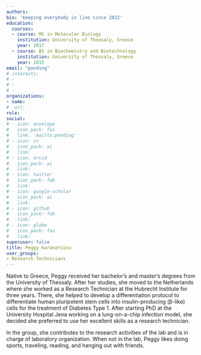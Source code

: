 ```yaml
---
authors:
bio: 'Keeping everybody in line since 2022'
education:
  courses:
  - course: MS in Molecular Biology
    institution: University of Thessaly, Greece
    year: 2017
  - course: BS in Biochemistry and Biotechnology
    institution: University of Thessaly, Greece
    year: 2015
email: "pending"
# interests:
# - 
# - 
# - 
organizations:
- name:
#  url:
role: 
social:
# - icon: envelope
#   icon_pack: fas
#   link: 'mailto:pending'
# - icon: cv
#   icon_pack: ai
#   link:
# - icon: orcid
#   icon_pack: ai
#   link:
# - icon: twitter
#   icon_pack: fab
#   link:
# - icon: google-scholar
#   icon_pack: ai
#   link:
# - icon: github
#   icon_pack: fab
#   link:
# - icon: globe
#   icon_pack: fas
#   link:
superuser: false
title: Peggy Karanatsiou
user_groups:
- Research Technicians
---
```


Native to Greece, Peggy received her bachelor’s and master’s degrees from the University of Thessaly. After her studies, she moved to the Netherlands where she worked as a Research Technician at the Hubrecht Institute for three years. There, she helped to develop a differentiation protocol to differentiate human pluripotent stem cells into insulin-producing (β-like) cells for the treatment of Diabetes Type 1. After starting PhD at the University Hospital Jena working on a lung-on-a-chip infection model, she decided she preferred to use her excellent skills as a research technician. 

In the group, she contributes to the research activities of the lab and is in charge of laboratory organization.  When not in the lab, Peggy likes doing sports, traveling, reading, and hanging out with friends. 
